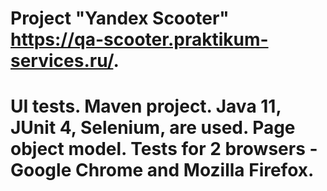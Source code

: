 # Project "Yandex Scooter" https://qa-scooter.praktikum-services.ru/.
# UI tests. Maven project. Java 11, JUnit 4, Selenium, are used. Page object model. Tests for 2 browsers - Google Chrome and Mozilla Firefox.
